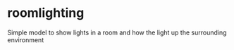 # roomlighting

Simple model to show lights in a room and how the light up the surrounding environment